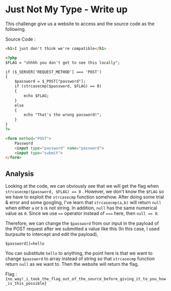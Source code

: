 # Just Not My Type - Write up
This challenge give us a website to access and the source code as the following.

Source Code : 
```html
<h1>I just don't think we're compatible</h1>

<?php
$FLAG = "shhhh you don't get to see this locally";

if ($_SERVER['REQUEST_METHOD'] === 'POST') 
{
    $password = $_POST["password"];
    if (strcasecmp($password, $FLAG) == 0) 
    {
        echo $FLAG;
    } 
    else 
    {
        echo "That's the wrong password!";
    }
}
?>

<form method="POST">
    Password
    <input type="password" name="password">
    <input type="submit">
</form>
```

## Analysis
Looking at the code, we can obviously see that we will get the flag when ` strcasecmp($password, $FLAG) == 0` . However, we don't know the `$FLAG` so we have to exploit the `strcasecmp` function somehow. 
After doing some trial & error and some googling, I've learn that `strcasecmp(a,b)` will return `null` when either `a` or `b` is not string. In addition, `null` has the same numerical value as `0`. Since we use `==` operator instead of `===` here, then `null == 0`.

Therefore, we can change the `$password` from our input in the payload of the POST request after we submitted a value like this (In this case, I used burpsuite to intercept and edit the payload),

```$password[]=hello``` 

You can substitute `hello` to anything, the point here is that we want to change `$password` to array instead of string so that `strcasecmp` function return `null` as we want to. Then the website will return the flag.

Flag : ```{no_way!_i_took_the_flag_out_of_the_source_before_giving_it_to_you_how_is_this_possible}```
